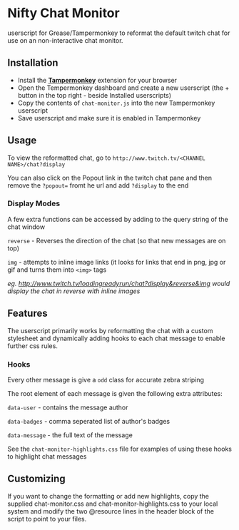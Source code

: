 # Nifty Chat Monitor
userscript for Grease/Tampermonkey to reformat the default twitch chat for use on an non-interactive chat monitor.

## Installation
- Install the **[Tampermonkey](https://tampermonkey.net/)** extension for your browser
- Open the Tempermonkey dashboard and create a new userscript (the + button in the top right - beside Installed userscripts)
- Copy the contents of `chat-monitor.js` into the new Tampermonkey userscript
- Save userscript and make sure it is enabled in Tampermonkey

## Usage
To view the reformatted chat, go to `http://www.twitch.tv/<CHANNEL NAME>/chat?display`

You can also click on the Popout link in the twitch chat pane and then remove the `?popout=` fromt he url and add `?display` to the end

### Display Modes
A few extra functions can be accessed by adding to the query string of the chat window

`reverse` - Reverses the direction of the chat (so that new messages are on top)

`img` - attempts to inline image links (it looks for links that end in png, jpg or gif and turns them into `<img>` tags

*eg. http://www.twitch.tv/loadingreadyrun/chat?display&reverse&img would display the chat in reverse with inline images*

## Features
The userscript primarily works by reformatting the chat with a custom stylesheet and dynamically adding hooks to each chat message to enable further css rules.

### Hooks
Every other message is give a `odd` class for accurate zebra striping

The root element of each message is given the following extra attributes:

`data-user` - contains the message author

`data-badges` - comma seperated list of author's badges

`data-message` - the full text of the message

See the `chat-monitor-highlights.css` file for examples of using these hooks to highlight chat messages

## Customizing
If you want to change the formatting or add new highlights, copy the supplied chat-monitor.css and chat-monitor-highlights.css to your local system and modify the two @resource lines in the header block of the script to point to your files. 

